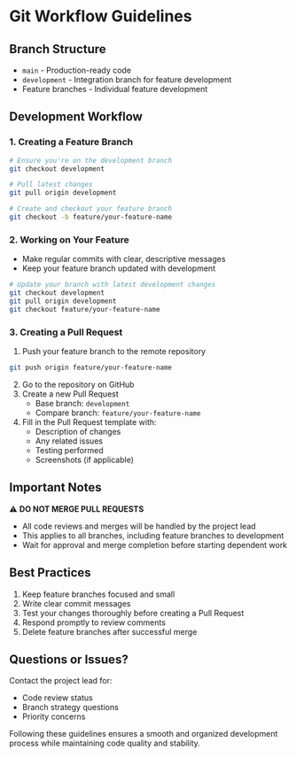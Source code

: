 # Git Workflow Guidelines

## Branch Structure

- `main` - Production-ready code
- `development` - Integration branch for feature development
- Feature branches - Individual feature development

## Development Workflow

### 1. Creating a Feature Branch

```bash
# Ensure you're on the development branch
git checkout development

# Pull latest changes
git pull origin development

# Create and checkout your feature branch
git checkout -b feature/your-feature-name
```

### 2. Working on Your Feature

- Make regular commits with clear, descriptive messages
- Keep your feature branch updated with development

```bash
# Update your branch with latest development changes
git checkout development
git pull origin development
git checkout feature/your-feature-name
```

### 3. Creating a Pull Request

1. Push your feature branch to the remote repository

```bash
git push origin feature/your-feature-name
```

2. Go to the repository on GitHub
3. Create a new Pull Request
   - Base branch: `development`
   - Compare branch: `feature/your-feature-name`
4. Fill in the Pull Request template with:
   - Description of changes
   - Any related issues
   - Testing performed
   - Screenshots (if applicable)

## Important Notes

⚠️ **DO NOT MERGE PULL REQUESTS**

- All code reviews and merges will be handled by the project lead
- This applies to all branches, including feature branches to development
- Wait for approval and merge completion before starting dependent work

## Best Practices

1. Keep feature branches focused and small
2. Write clear commit messages
3. Test your changes thoroughly before creating a Pull Request
4. Respond promptly to review comments
5. Delete feature branches after successful merge

## Questions or Issues?

Contact the project lead for:

- Code review status
- Branch strategy questions
- Priority concerns

Following these guidelines ensures a smooth and organized development process while maintaining code quality and stability.
